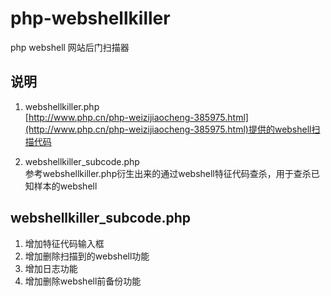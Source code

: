 # php-webshellkiller
php webshell 网站后门扫描器

## 说明 ##

1. webshellkiller.php  
[http://www.php.cn/php-weizijiaocheng-385975.html](http://www.php.cn/php-weizijiaocheng-385975.html)提供的webshell扫描代码


2. webshellkiller_subcode.php  
参考webshellkiller.php衍生出来的通过webshell特征代码查杀，用于查杀已知样本的webshell   


## webshellkiller_subcode.php ##

1. 增加特征代码输入框
2. 增加删除扫描到的webshell功能
3. 增加日志功能
4. 增加删除webshell前备份功能  

